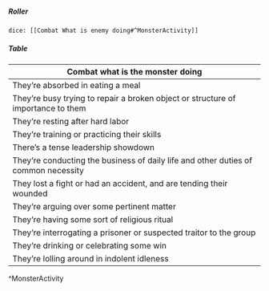 ##### Roller
`dice: [[Combat What is enemy doing#^MonsterActivity]]`
##### Table
| Combat what is the monster doing                                                   |
| ---------------------------------------------------------------------------------- |
| They’re absorbed in eating a meal                                                  |
| They’re busy trying to repair a broken object or structure of importance to them   |
| They’re resting after hard labor                                                   |
| They’re training or practicing their skills                                        |
| There’s a tense leadership showdown                                                |
| They’re conducting the business of daily life and other duties of common necessity |
| They lost a fight or had an accident, and are tending their wounded                |
| They’re arguing over some pertinent matter                                         |
| They’re having some sort of religious ritual                                       |
| They’re interrogating a prisoner or suspected traitor to the group                 |
| They’re drinking or celebrating some win                                           |
| They’re lolling around in indolent idleness                                        |

^MonsterActivity